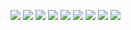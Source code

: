
![](https://raw.githubusercontent.com/Ranjithv88/Template--Website/refs/heads/master/ScreenShot/Sample%20Home%20Page%20.png)
![](https://raw.githubusercontent.com/Ranjithv88/Template--Website/refs/heads/master/ScreenShot/Register%20Page%20.png)
![](https://raw.githubusercontent.com/Ranjithv88/Template--Website/refs/heads/master/ScreenShot/Login%20Page%20.png)
![](https://raw.githubusercontent.com/Ranjithv88/Template--Website/refs/heads/master/ScreenShot/Sample%20user%20Home%20Page%20.png)
![](https://github.com/user-attachments/assets/dc2dfc6f-2267-4742-88a7-71ad4e836701)
![](https://raw.githubusercontent.com/Ranjithv88/Template--Website/refs/heads/master/ScreenShot/Single%20Product%20Details%20Page%20.png)
![](https://raw.githubusercontent.com/Ranjithv88/Template--Website/refs/heads/master/ScreenShot/Font%20Face%20Page%20.png)
![](https://github.com/Ranjithv88/Template--Website/blob/master/ScreenShot/color%20code%20page%20.png)
![](https://raw.githubusercontent.com/Ranjithv88/Template--Website/refs/heads/master/ScreenShot/About%20page%20.png)

